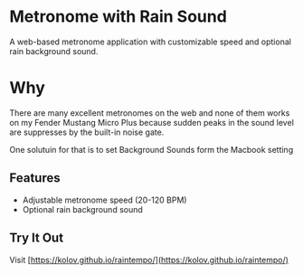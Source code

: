 # Metronome with Rain Sound

A web-based metronome application with customizable speed and optional rain background sound.

# Why

There are many excellent metronomes on the web and none of them works on my 
Fender Mustang Micro Plus because sudden peaks 
in the sound level are suppresses by the built-in noise gate.

One solutuin for that is to set Background Sounds form the Macbook setting
## Features
- Adjustable metronome speed (20-120 BPM)
- Optional rain background sound
 

## Try It Out
Visit [https://kolov.github.io/raintempo/](https://kolov.github.io/raintempo/)
